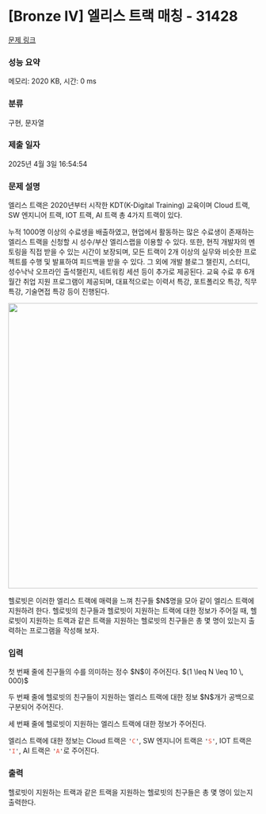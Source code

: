 # [Bronze IV] 엘리스 트랙 매칭 - 31428 

[문제 링크](https://www.acmicpc.net/problem/31428) 

### 성능 요약

메모리: 2020 KB, 시간: 0 ms

### 분류

구현, 문자열

### 제출 일자

2025년 4월 3일 16:54:54

### 문제 설명

<p>엘리스 트랙은 2020년부터 시작한 KDT(K-Digital Training) 교육이며 Cloud 트랙, SW 엔지니어 트랙, IOT 트랙, AI 트랙 총 4가지 트랙이 있다.</p>

<p>누적 1000명 이상의 수료생을 배출하였고, 현업에서 활동하는 많은 수료생이 존재하는 엘리스 트랙을 신청할 시 성수/부산 엘리스랩을 이용할 수 있다. 또한, 현직 개발자의 멘토링을 직접 받을 수 있는 시간이 보장되며, 모든 트랙이 2개 이상의 실무와 비슷한 프로젝트를 수행 및 발표하여 피드백을 받을 수 있다. 그 외에 개발 블로그 챌린지, 스터디, 성수낙낙 오프라인 출석챌린지, 네트워킹 세션 등이 추가로 제공된다. 교육 수료 후 6개월간 취업 지원 프로그램이 제공되며, 대표적으로는 이력서 특강, 포트폴리오 특강, 직무 특강, 기술면접 특강 등이 진행된다.</p>

<p style="text-align: center;"><img alt="" height="575" src="" width="738"></p>

<p>헬로빗은 이러한 엘리스 트랙에 매력을 느껴 친구들 $N$명을 모아 같이 엘리스 트랙에 지원하려 한다. 헬로빗의 친구들과 헬로빗이 지원하는 트랙에 대한 정보가 주어질 때, 헬로빗이 지원하는 트랙과 같은 트랙을 지원하는 헬로빗의 친구들은 총 몇 명이 있는지 출력하는 프로그램을 작성해 보자.</p>

### 입력 

 <p>첫 번째 줄에 친구들의 수를 의미하는 정수 $N$이 주어진다. $(1 \leq N \leq 10 \, 000)$</p>

<p>두 번째 줄에 헬로빗의 친구들이 지원하는 엘리스 트랙에 대한 정보 $N$개가 공백으로 구분되어 주어진다.</p>

<p>세 번째 줄에 헬로빗이 지원하는 엘리스 트랙에 대한 정보가 주어진다.</p>

<p>엘리스 트랙에 대한 정보는 Cloud 트랙은 <code>'<span style="color:#e74c3c;">C</span>'</code>, SW 엔지니어 트랙은 <code>'<span style="color:#e74c3c;">S</span>'</code>, IOT 트랙은 <code>'<span style="color:#e74c3c;">I</span>'</code>, AI 트랙은 <code>'<span style="color:#e74c3c;">A</span>'</code>로 주어진다.</p>

### 출력 

 <p>헬로빗이 지원하는 트랙과 같은 트랙을 지원하는 헬로빗의 친구들은 총 몇 명이 있는지 출력한다.</p>

